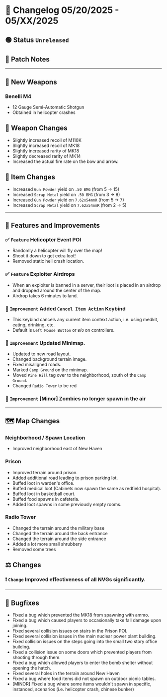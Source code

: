 # 📑 Changelog 05/20/2025 - 05/XX/2025

## 🟢 Status `Unreleased`

## 💬 Patch Notes

________

## 🔫 New Weapons

### Benelli M4
- 12 Gauge Semi-Automatic Shotgun
- Obtained in helicopter crashes

## 🔫 Weapon Changes
- Slightly increased recoil of M110K
- Slightly increased recoil of MK18
- Slightly increased rarity of MK18
- Slightly decreased rarity of MK14
- Increased the actual fire rate on the bow and arrow.

## 🔫 Item Changes
- Increased `Gun Powder` yield on `.50 BMG` (from 5 -> 15)
- Increased `Scrap Metal` yield on `.50 BMG` (from 3 -> 8)
- Increased `Gun Powder` yield on `7.62x54mmR` (from 5 -> 7)
- Increased `Scrap Metal` yield on `7.62x54mmR` (from 2 -> 5)

________

## 📢 Features and Improvements

### ✅ `Feature` Helicopter Event POI
- Randomly a helicopter will fly over the map!
- Shoot it down to get extra loot!
- Removed static heli crash location.

### ✅ `Feature` Exploiter Airdrops
- When an exploiter is banned in a server, their loot is placed in an airdrop and dropped around the center of the map.
- Airdrop takes 6 minutes to land.

### 🔼 `Improvement` Added `Cancel Item Action` Keybind
- This keybind cancels any current item context action, i.e. using medkit, eating, drinking, etc.
- Default is `Left Mouse Button` or `B`/`O` on controllers.

### 🔼 `Improvement` Updated Minimap.
- Updated to new road layout.
- Changed background terrain image.
- Fixed misaligned roads.
- Marked `Camp Ground` on the minimap.
- Moved `Pine Hill` tag over to the neighborhood, south of the `Camp Ground`.
- Changed `Radio Tower` to be red

### 🔼 `Improvement` [Minor] Zombies no longer spawn in the air

________

## 🗺️ Map Changes

### Neighborhood / Spawn Location
- Improved neighborhood east of New Haven

### Prison
- Improved terrain around prison.
- Added additional road leading to prison parking lot.
- Buffed loot in warden's office.
- Buffed medical loot (Cabinets now spawn the same as redfield hospital).
- Buffed loot in basketball court.
- Buffed food spawns in cafeteria.
- Added loot spawns in some previously empty rooms.

### Radio Tower
- Changed the terrain around the military base
- Changed the terrain around the back entrance
- Changed the terrain around the side entrance
- Added a lot more small shrubbery
- Removed some trees

## ⚖️ Changes

### ❗ `Change` Improved effectiveness of all NVGs significantly.

________

## 🐛 Bugfixes
- Fixed a bug which prevented the MK18 from spawning with ammo.
- Fixed a bug which caused players to occasionally take fall damage upon joining.
- Fixed several collision issues on stairs in the Prison POI.
- Fixed several collision issues in the main nuclear power plant building.
- Fixed collision issues on the steps going into the small two story office building.
- Fixed a collision issue on some doors which prevented players from shooting through them.
- Fixed a bug which allowed players to enter the bomb shelter without opening the hatch.
- Fixed several holes in the terrain around New Haven
- Fixed a bug where food items did not spawn on outdoor picnic tables.
- [MINOR] Fixed a bug where some items wouldn't spawn in specific, instanced, scenarios (i.e. helicopter crash, chinese bunker)
